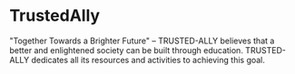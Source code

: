 # TrustedAlly
"Together Towards a Brighter Future" – TRUSTED-ALLY believes that a better and enlightened society can be built through education. TRUSTED-ALLY dedicates all its resources and activities to achieving this goal.
